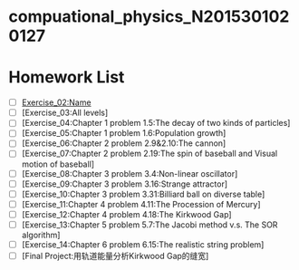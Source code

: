 # compuational_physics_N2015301020127
# Homework List
- [ ] [Exercise_02:Name](https://github.com/AaalgerLee/compuational_physics_N2015301020127/blob/master/Exercise_02:Name)
- [ ] [Exercise_03:All levels]
- [ ] [Exercise_04:Chapter 1 problem 1.5:The decay of two kinds of particles]
- [ ] [Exercise_05:Chapter 1 problem 1.6:Population growth]
- [ ] [Exercise_06:Chapter 2 problem 2.9&2.10:The cannon]
- [ ] [Exercise_07:Chapter 2 problem 2.19:The spin of baseball and Visual motion of baseball]
- [ ] [Exercise_08:Chapter 3 problem 3.4:Non-linear oscillator]
- [ ] [Exercise_09:Chapter 3 problem 3.16:Strange attractor]
- [ ] [Exercise_10:Chapter 3 problem 3.31:Billiard ball on diverse table]
- [ ] [Exercise_11:Chapter 4 problem 4.11:The Procession of Mercury]
- [ ] [Exercise_12:Chapter 4 problem 4.18:The Kirkwood Gap]
- [ ] [Exercise_13:Chapter 5 problem 5.7:The Jacobi method v.s. The SOR algorithm]
- [ ] [Exercise_14:Chapter 6 problem 6.15:The realistic string problem]
- [ ] [Final Project:用轨道能量分析Kirkwood Gap的缝宽]
 
